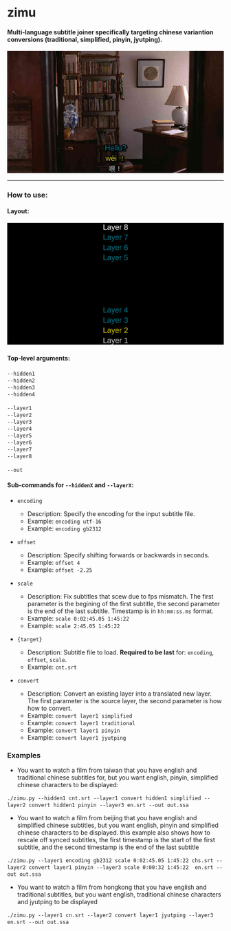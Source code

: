 # zimu

#### Multi-language subtitle joiner specifically targeting chinese variantion conversions (traditional, simplified, pinyin, jyutping).

<p align="center"><img src=example.jpg /></p>

---

### How to use:

#### Layout:

<p align="center"><img src=layout.jpg /></p>

#### Top-level arguments:

```
--hidden1
--hidden2
--hidden3
--hidden4

--layer1
--layer2
--layer3
--layer4
--layer5
--layer6
--layer7
--layer8

--out
```

#### Sub-commands for `--hiddenX` and `--layerX`:


- `encoding`
  - Description: Specify the encoding for the input subtitle file.
  - Example: `encoding utf-16`
  - Example: `encoding gb2312`


- `offset`
  - Description: Specify shifting forwards or backwards in seconds.
  - Example: `offset 4`
  - Example: `offset -2.25`


- `scale`
  - Description: Fix subtitles that scew due to fps mismatch. The first parameter is the begining of the first subtitle, the second parameter is the end of the last subtitle. Timestamp is in `hh:mm:ss.ms` format.
  - Example: `scale 0:02:45.05 1:45:22`
  - Example: `scale 2:45.05 1:45:22`


- `{target}`
  - Description: Subtitle file to load. **Required to be last** for: `encoding`, `offset`, `scale`.
  - Example: `cnt.srt`


- `convert`
  - Description: Convert an existing layer into a translated new layer. The first parameter is the source layer, the second parameter is how how to convert.
  - Example: `convert layer1 simplified`
  - Example: `convert layer1 traditional`
  - Example: `convert layer1 pinyin`
  - Example: `convert layer1 jyutping`




### Examples
- You want to watch a film from taiwan that you have english and traditional chinese subtitles for, but you want english, pinyin, simplified chinese characters to be displayed:

```
./zimu.py --hidden1 cnt.srt --layer1 convert hidden1 simplified --layer2 convert hidden1 pinyin --layer3 en.srt --out out.ssa

```

- You want to watch a film from beijing that you have english and simplified chinese subtitles, but you want english, pinyin and simplified chinese characters to be displayed. this example also shows how to rescale off synced subtitles, the first timestamp is the start of the first subtitle, and the second timestamp is the end of the last subtitle

```
./zimu.py --layer1 encoding gb2312 scale 0:02:45.05 1:45:22 chs.srt --layer2 convert layer1 pinyin --layer3 scale 0:00:32 1:45:22  en.srt --out out.ssa
```

- You want to watch a film from hongkong that you have english and traditional subtitles, but you want english, traditional chinese characters and jyutping to be displayed

```
./zimu.py --layer1 cn.srt --layer2 convert layer1 jyutping --layer3 en.srt --out out.ssa
```
